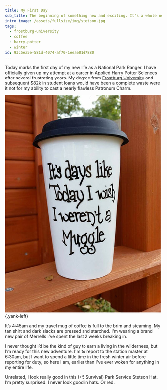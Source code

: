 ```yaml
---
title: My First Day
sub_title: The beginning of something new and exciting. It's a whole new world.
intro_image: /assets/fullsize/img/stetson.jpg
tags:
  - frostburg-university
  - coffee
  - harry-potter
  - winter
id: 93c5ea5e-581d-4074-af70-1eeae01d7880
---
```

Today marks the first day of my new life as a National Park Ranger. I have officially given up my attempt at a career in Applied Harry Potter Sciences after several frustrating years. My degree from [Frostburg University](http://frostburg.edu) and subsequent $82k in student loans would have been a complete waste were it not for my ability to cast a nearly flawless Patronum Charm.

![To throw them off the scent](/assets/fullsize/img/coffee-mug.jpg) {.yank-left}

It’s 4:45am and my travel mug of coffee is full to the brim and steaming. My tan shirt and dark slacks are pressed and starched. I'm wearing a brand new pair of Merrells I've spent the last 2 weeks breaking in.

I never thought I’d be the kind of guy to earn a living in the wilderness, but I’m ready for this new adventure. I'm to report to the station master at 6:30am, but I want to spend a little time in the fresh winter air before reporting for duty, so here I am, earlier than I've ever woken for anything in my entire life.

Unrelated, I look really good in this (+5 Survival) Park Service Stetson Hat. I’m pretty surprised. I never look good in hats. Or red.
